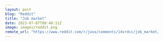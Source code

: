 ```yaml
---
layout: post
blog: "Reddit"
title: "Job market"
date: 2023-07-07T00:40:11Z
image: images/reddit.png
remote_url: "https://www.reddit.com/r/java/comments/14srdcc/job_market/"
---
```

